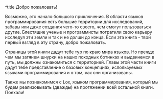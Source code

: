 ^title Добро пожаловать!

Возможно, это начало большого приключения. В области языков программирования 
есть большие территории для исследований, забавы или даже создания чего-то 
своего, чем смогут пользоваться другие. Блестящие ученые и программисты 
потратили свою карьеру исследуя эти земли и так и не долши до конца. Если 
эта книга - твой первый взгляд в эту страну, добро пожаловать.

Страницы этой книги дадут тебе тур по краю мира языков. Но прежде чем мы 
затянем шнурки на наших походных ботинках и выдвинемся в путь, мы должны 
ознакомиться с территорией. Главы этой части книги дадут тебе представление 
о базовых концепциях, используемых языками программирования и о том, как они 
организованы.

Также мы познакомимся с Lox, языком программирования, который мы будем 
реализовывать (дважды) на протяжении всей остальной книги. Поехали!
